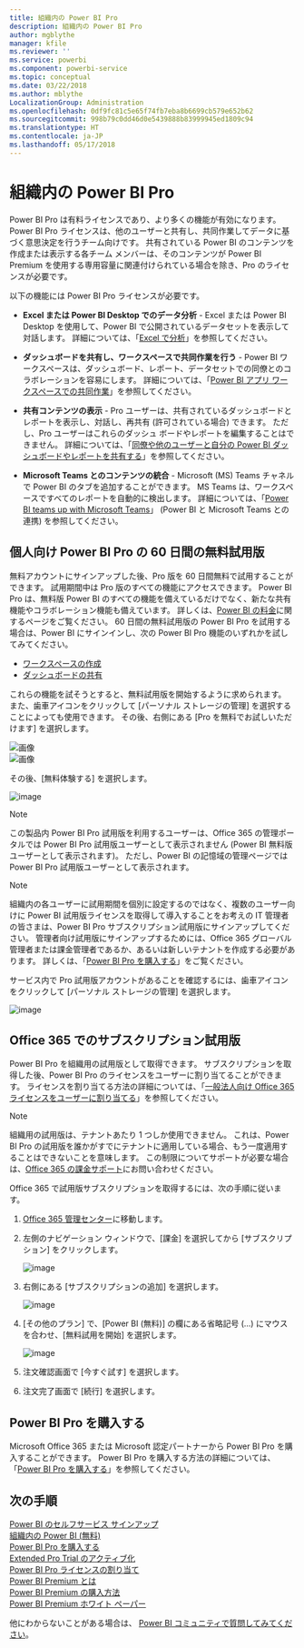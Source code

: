 ```yaml
---
title: 組織内の Power BI Pro
description: 組織内の Power BI Pro
author: mgblythe
manager: kfile
ms.reviewer: ''
ms.service: powerbi
ms.component: powerbi-service
ms.topic: conceptual
ms.date: 03/22/2018
ms.author: mblythe
LocalizationGroup: Administration
ms.openlocfilehash: 0df9fc81c5e65f74fb7eba8b6699cb579e652b62
ms.sourcegitcommit: 998b79c0dd46d0e5439888b83999945ed1809c94
ms.translationtype: HT
ms.contentlocale: ja-JP
ms.lasthandoff: 05/17/2018
---
```

# <a name="power-bi-pro-in-your-organization"></a>組織内の Power BI Pro

Power BI Pro は有料ライセンスであり、より多くの機能が有効になります。 Power BI Pro ライセンスは、他のユーザーと共有し、共同作業してデータに基づく意思決定を行うチーム向けです。  共有されている Power BI のコンテンツを作成または表示する各チーム メンバーは、そのコンテンツが Power BI Premium を使用する専用容量に関連付けられている場合を除き、Pro のライセンスが必要です。

以下の機能には Power BI Pro ライセンスが必要です。

* **Excel または Power BI Desktop でのデータ分析** - Excel または Power BI Desktop を使用して、Power BI で公開されているデータセットを表示して対話します。 詳細については、「[Excel で分析](service-analyze-in-excel.md)」を参照してください。

* **ダッシュボードを共有し、ワークスペースで共同作業を行う** - Power BI ワークスペースは、ダッシュボード、レポート、データセットでの同僚とのコラボレーションを容易にします。 詳細については、「[Power BI アプリ ワークスペースでの共同作業](service-collaborate-power-bi-workspace.md)」を参照してください。

* **共有コンテンツの表示** - Pro ユーザーは、共有されているダッシュボードとレポートを表示し、対話し、再共有 (許可されている場合) できます。 ただし、Pro ユーザーはこれらのダッシュ ボードやレポートを編集することはできません。 詳細については、「[同僚や他のユーザーと自分の Power BI ダッシュボードやレポートを共有する](service-share-dashboards.md)」を参照してください。

* **Microsoft Teams とのコンテンツの統合** - Microsoft (MS) Teams チャネルで Power BI のタブを追加することができます。 MS Teams は、ワークスペースですべてのレポートを自動的に検出します。 詳細については、「[Power BI teams up with Microsoft Teams](https://powerbi.microsoft.com/en-us/blog/power-bi-teams-up-with-microsoft-teams/)」 (Power BI と Microsoft Teams との連携) を参照してください。 

## <a name="power-bi-pro-60-day-trial-for-individuals"></a>個人向け Power BI Pro の 60 日間の無料試用版

無料アカウントにサインアップした後、Pro 版を 60 日間無料で試用することができます。 試用期間中は Pro 版のすべての機能にアクセスできます。 Power BI Pro は、無料版 Power BI のすべての機能を備えているだけでなく、新たな共有機能やコラボレーション機能も備えています。 詳しくは、[Power BI の料金](https://powerbi.microsoft.com/en-us/pricing/)に関するページをご覧ください。 60 日間の無料試用版の Power BI Pro を試用する場合は、Power BI にサインインし、次の Power BI Pro 機能のいずれかを試してみてください。

* [ワークスペースの作成](service-create-distribute-apps.md)
* [ダッシュボードの共有](service-share-dashboards.md)

これらの機能を試そうとすると、無料試用版を開始するように求められます。 また、歯車アイコンをクリックして [パーソナル ストレージの管理] を選択することによっても使用できます。 その後、右側にある [Pro を無料でお試しいただけます] を選択します。

   ![画像](media/service-power-bi-pro-in-your-organization/service-power-bi-pro-in-your-organization-01.png)
   </br>
   ![画像](media/service-power-bi-pro-in-your-organization/service-power-bi-pro-in-your-organization-02.png)

その後、[無料体験する] を選択します。

   ![image](media/service-power-bi-pro-in-your-organization/service-power-bi-pro-in-your-organization-03.png)

> [!NOTE]
> この製品内 Power BI Pro 試用版を利用するユーザーは、Office 365 の管理ポータルでは Power BI Pro 試用版ユーザーとして表示されません (Power BI 無料版ユーザーとして表示されます)。 ただし、Power BI の記憶域の管理ページでは Power BI Pro 試用版ユーザーとして表示されます。
>

> [!NOTE]
> 組織内の各ユーザーに試用期間を個別に設定するのではなく、複数のユーザー向けに Power BI 試用版ライセンスを取得して導入することをお考えの IT 管理者の皆さまは、Power BI Pro サブスクリプション試用版にサインアップしてください。 管理者向け試用版にサインアップするためには、Office 365 グローバル管理者または課金管理者であるか、あるいは新しいテナントを作成する必要があります。 詳しくは、「[Power BI Pro を購入する](service-admin-purchasing-power-bi-pro.md)」をご覧ください。
>

サービス内で Pro 試用版アカウントがあることを確認するには、歯車アイコンをクリックして [パーソナル ストレージの管理] を選択します。

   ![image](media/service-power-bi-pro-in-your-organization/service-power-bi-pro-in-your-organization-04.png)

## <a name="subscription-trial-in-office-365"></a>Office 365 でのサブスクリプション試用版

Power BI Pro を組織用の試用版として取得できます。 サブスクリプションを取得した後、Power BI Pro のライセンスをユーザーに割り当てることができます。 ライセンスを割り当てる方法の詳細については、「[一般法人向け Office 365 ライセンスをユーザーに割り当てる](https://support.office.com/en-us/article/assign-licenses-to-users-in-office-365-for-business-997596b5-4173-4627-b915-36abac6786dc?ui=en-US&rs=en-US&ad=US)」を参照してください。

> [!NOTE]
> 組織用の試用版は、テナントあたり 1 つしか使用できません。 これは、Power BI Pro の試用版を誰かがすでにテナントに適用している場合、もう一度適用することはできないことを意味します。 この制限についてサポートが必要な場合は、[Office 365 の課金サポート](https://support.office.microsoft.com/en-us/article/contact-support-for-business-products-admin-help-32a17ca7-6fa0-4870-8a8d-e25ba4ccfd4b?CorrelationId=552bbf37-214f-4202-80cb-b94240dcd671&ui=en-US&rs=en-US&ad=US)にお問い合わせください。
>

Office 365 で試用版サブスクリプションを取得するには、次の手順に従います。

1. [Office 365 管理センター](https://portal.office.com/adminportal/home#/homepage)に移動します。
2. 左側のナビゲーション ウィンドウで、[課金] を選択してから [サブスクリプション] をクリックします。

   ![image](media/service-power-bi-pro-in-your-organization/service-power-bi-pro-in-your-organization-05.png)

3. 右側にある [サブスクリプションの追加] を選択します。

   ![image](media/service-power-bi-pro-in-your-organization/service-power-bi-pro-in-your-organization-06.png)

4. [その他のプラン] で、[Power BI (無料)] の欄にある省略記号 (...) にマウスを合わせ、[無料試用を開始] を選択します。

   ![image](media/service-power-bi-pro-in-your-organization/service-power-bi-pro-in-your-organization-07.png) 

5. 注文確認画面で [今すぐ試す] を選択します。
6. 注文完了画面で [続行] を選択します。

## <a name="purchasing-power-bi-pro"></a>Power BI Pro を購入する

Microsoft Office 365 または Microsoft 認定パートナーから Power BI Pro を購入することができます。 Power BI Pro を購入する方法の詳細については、「[Power BI Pro を購入する](service-admin-purchasing-power-bi-pro.md)」を参照してください。

## <a name="next-steps"></a>次の手順
[Power BI のセルフサービス サインアップ](service-admin-signing-up-for-power-bi-with-a-new-office-365-trial.md)
<br/>
[組織内の Power BI (無料)](service-admin-service-free-in-your-organization.md)
<br/>
[Power BI Pro を購入する](service-admin-purchasing-power-bi-pro.md)
<br/>
[Extended Pro Trial のアクティブ化](service-extended-pro-trial.md)
<br/>
[Power BI Pro ライセンスの割り当て](service-admin-assigning-power-bi-pro-licenses.md)
<br/>
[Power BI Premium とは](service-admin-premium-manage.md)
<br/>
[Power BI Premium の購入方法](service-admin-premium-purchase.md)
<br/>
[Power BI Premium ホワイト ペーパー](https://aka.ms/pbipremiumwhitepaper)

他にわからないことがある場合は、 [Power BI コミュニティで質問してみてください](https://community.powerbi.com/)。